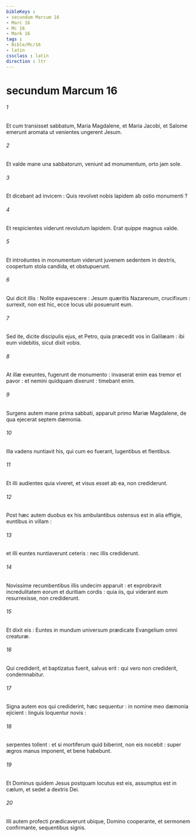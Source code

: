 ```yaml
---
bibleKeys : 
- secundum Marcum 16
- Marc 16
- Mc 16
- Mark 16
tags : 
- Bible/Mc/16
- latin
cssclass : latin
direction : ltr
---
```


# secundum Marcum 16

###### 1
Et cum transisset sabbatum, Maria Magdalene, et Maria Jacobi, et Salome emerunt aromata ut venientes ungerent Jesum.
###### 2
Et valde mane una sabbatorum, veniunt ad monumentum, orto jam sole.
###### 3
Et dicebant ad invicem : Quis revolvet nobis lapidem ab ostio monumenti ?
###### 4
Et respicientes viderunt revolutum lapidem. Erat quippe magnus valde.
###### 5
Et introëuntes in monumentum viderunt juvenem sedentem in dextris, coopertum stola candida, et obstupuerunt.
###### 6
Qui dicit illis : Nolite expavescere : Jesum quæritis Nazarenum, crucifixum : surrexit, non est hic, ecce locus ubi posuerunt eum.
###### 7
Sed ite, dicite discipulis ejus, et Petro, quia præcedit vos in Galilæam : ibi eum videbitis, sicut dixit vobis.
###### 8
At illæ exeuntes, fugerunt de monumento : invaserat enim eas tremor et pavor : et nemini quidquam dixerunt : timebant enim.
###### 9
Surgens autem mane prima sabbati, apparuit primo Mariæ Magdalene, de qua ejecerat septem dæmonia.
###### 10
Illa vadens nuntiavit his, qui cum eo fuerant, lugentibus et flentibus.
###### 11
Et illi audientes quia viveret, et visus esset ab ea, non crediderunt.
###### 12
Post hæc autem duobus ex his ambulantibus ostensus est in alia effigie, euntibus in villam :
###### 13
et illi euntes nuntiaverunt ceteris : nec illis crediderunt.
###### 14
Novissime recumbentibus illis undecim apparuit : et exprobravit incredulitatem eorum et duritiam cordis : quia iis, qui viderant eum resurrexisse, non crediderunt.
###### 15
Et dixit eis : Euntes in mundum universum prædicate Evangelium omni creaturæ.
###### 16
Qui crediderit, et baptizatus fuerit, salvus erit : qui vero non crediderit, condemnabitur.
###### 17
Signa autem eos qui crediderint, hæc sequentur : in nomine meo dæmonia ejicient : linguis loquentur novis :
###### 18
serpentes tollent : et si mortiferum quid biberint, non eis nocebit : super ægros manus imponent, et bene habebunt.
###### 19
Et Dominus quidem Jesus postquam locutus est eis, assumptus est in cælum, et sedet a dextris Dei.
###### 20
Illi autem profecti prædicaverunt ubique, Domino cooperante, et sermonem confirmante, sequentibus signis.
